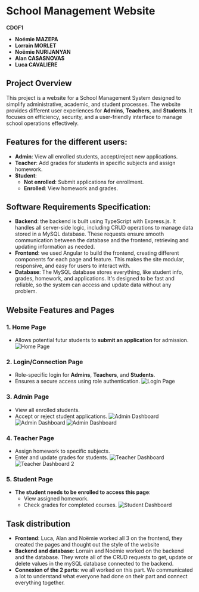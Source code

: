 # School Management Website

**CDOF1**

- **Noémie MAZEPA** 
- **Lorrain MORLET** 
- **Noëmie NURIJANYAN** 
- **Alan CASASNOVAS** 
- **Luca CAVALIERE**


## Project Overview

This project is a website for a School Management System designed to simplify administrative, academic, and student processes. 
The website provides different user experiences for **Admins**, **Teachers**, and **Students**. It focuses on efficiency, security, and a user-friendly interface to manage school operations effectively.


## Features for the different users:
- **Admin**: View all enrolled students, accept/reject new applications.
- **Teacher**: Add grades for students in specific subjects and assign homework.
- **Student**:  
  - **Not enrolled**: Submit applications for enrollment.  
  - **Enrolled**: View homework and grades.


## Software Requirements Specification: 
- **Backend**: the backend is built using TypeScript with Express.js. It handles all server-side logic, including CRUD operations to manage data stored in a MySQL database. These requests ensure smooth communication between the database and the frontend, retrieving and updating information as needed.
- **Frontend**: we used Angular to build the frontend, creating different components for each page and feature. This makes the site modular, responsive, and easy for users to interact with.  
- **Database**: The MySQL database stores everything, like student info, grades, homework, and applications. It's designed to be fast and reliable, so the system can access and update data without any problem.


## Website Features and Pages

### 1. **Home Page**
- Allows potential futur students to **submit an application** for admission.
![Home Page](https://github.com/Alan-Casasnovas0/SE_School_System/blob/Front-%26-Back/images/welcome.png)

### 2. **Login/Connection Page**
- Role-specific login for **Admins**, **Teachers**, and **Students**.
- Ensures a secure access using role authentication.
![Login Page](https://github.com/Alan-Casasnovas0/SE_School_System/blob/Front-%26-Back/images/login.png)

### 3. **Admin Page**
- View all enrolled students.
- Accept or reject student applications.
![Admin Dashboard](https://github.com/Alan-Casasnovas0/SE_School_System/blob/Front-%26-Back/images/manager.png)
![Admin Dashboard](https://github.com/Alan-Casasnovas0/SE_School_System/blob/Front-%26-Back/images/manager2.png)
![Admin Dashboard](https://github.com/Alan-Casasnovas0/SE_School_System/blob/Front-%26-Back/images/manager3.png)

### 4. **Teacher Page**
- Assign homework to specific subjects.
- Enter and update grades for students.
![Teacher Dashboard](https://github.com/Alan-Casasnovas0/SE_School_System/blob/Front-%26-Back/images/teacher1.png)
![Teacher Dashboard 2](https://github.com/Alan-Casasnovas0/SE_School_System/blob/Front-%26-Back/images/teacher2.png)

### 5. **Student Page**
- **The student needs to be enrolled to access this page**:
  - View assigned homework.
  - Check grades for completed courses.
![Student Dashboard](https://github.com/Alan-Casasnovas0/SE_School_System/blob/Front-%26-Back/images/student.png)


## Task distribution
- **Frontend**: Luca, Alan and Noëmie worked all 3 on the frontend, they created the pages and thought out the style of the website
- **Backend and database**: Lorrain and Noémie worked on the backend and the database. They wrote all of the CRUD requests to get, update or delete values in the mySQL database connected to the backend.
- **Connexion of the 2 parts**: we all worked on this part. We communicated a lot to understand what everyone had done on their part and connect everything together.
